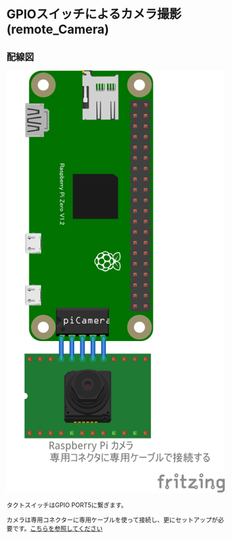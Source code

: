 # GPIOスイッチによるカメラ撮影 (remote_Camera)

## 配線図

![配線図](./PiZero_remote_camera.png "schematic")

タクトスイッチはGPIO PORT5に繋ぎます。

カメラは専用コネクターに専用ケーブルを使って接続し、更にセットアップが必要です。[こちらを参照してください](../gpio-camera/readme.md)

